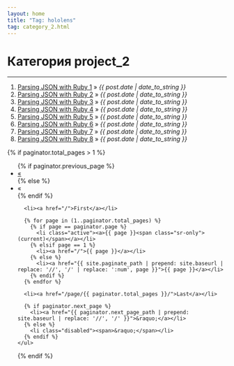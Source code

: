 ```yaml
---
layout: home
title: "Tag: hololens"
tag: category_2.html
---
```


<div id="home">
  <h1>Категория project_2</h1>
  <hr />

  <ol class="posts">
       <li><a href="/python/bash/2016/04/19/remove-all-files-pyc-with-recrusive-method.html">Parsing JSON with Ruby 1</a> &raquo; <i><span>{{ post.date | date_to_string }}</span></i></li>
       <li><a href="/python/bash/2016/04/19/remove-all-files-pyc-with-recrusive-method.html">Parsing JSON with Ruby 2</a> &raquo; <i><span>{{ post.date | date_to_string }}</span></i></li>
       <li><a href="/python/bash/2016/04/19/remove-all-files-pyc-with-recrusive-method.html">Parsing JSON with Ruby 3</a> &raquo; <i><span>{{ post.date | date_to_string }}</span></i></li>
       <li><a href="/python/bash/2016/04/19/remove-all-files-pyc-with-recrusive-method.html">Parsing JSON with Ruby 4</a> &raquo; <i><span>{{ post.date | date_to_string }}</span></i></li>
       <li><a href="/python/bash/2016/04/19/remove-all-files-pyc-with-recrusive-method.html">Parsing JSON with Ruby 5</a> &raquo; <i><span>{{ post.date | date_to_string }}</span></i></li>
       <li><a href="/python/bash/2016/04/19/remove-all-files-pyc-with-recrusive-method.html">Parsing JSON with Ruby 6</a> &raquo; <i><span>{{ post.date | date_to_string }}</span></i></li>
       <li><a href="/python/bash/2016/04/19/remove-all-files-pyc-with-recrusive-method.html">Parsing JSON with Ruby 7</a> &raquo; <i><span>{{ post.date | date_to_string }}</span></i></li>
       <li><a href="/python/bash/2016/04/19/remove-all-files-pyc-with-recrusive-method.html">Parsing JSON with Ruby 8</a> &raquo; <i><span>{{ post.date | date_to_string }}</span></i></li>
    </ol>

  <!-- Pagination links -->
  {% if paginator.total_pages > 1 %}
    <ul class="pagination pagination-sm">
      {% if paginator.previous_page %}
        <li><a href="{{ paginator.previous_page_path | prepend: site.baseurl | replace: '//', '/' }}">&laquo;</a></li>
      {% else %}
        <li class="disabled"><span aria-hidden="true">&laquo;</span></li>
      {% endif %}

      <li><a href="/">First</a></li>

      {% for page in (1..paginator.total_pages) %}
        {% if page == paginator.page %}
          <li class="active"><a>{{ page }}<span class="sr-only">(current)</span></a></li>
        {% elsif page == 1 %}
          <li><a href="/">{{ page }}</a></li>
        {% else %}
          <li><a href="{{ site.paginate_path | prepend: site.baseurl | replace: '//', '/' | replace: ':num', page }}">{{ page }}</a></li>
        {% endif %}
      {% endfor %}

      <li><a href="/page/{{ paginator.total_pages }}/">Last</a></li>

      {% if paginator.next_page %}
        <li><a href="{{ paginator.next_page_path | prepend: site.baseurl | replace: '//', '/' }}">&raquo;</a></li>
      {% else %}
        <li class="disabled"><span>&raquo;</span></li>
      {% endif %}
    </ul>
  {% endif %}
</div><!-- end #home -->

